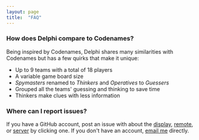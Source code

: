 ```yaml
---
layout: page
title:  "FAQ"
---
```


### How does Delphi compare to Codenames?
Being inspired by Codenames, Delphi shares many similarities with Codenames but has a few quirks that make it unique:
- Up to 9 teams with a total of 18 players
- A variable game board size
- *Spymasters* renamed to *Thinkers* and *Operatives* to *Guessers*
- Grouped all the teams' guessing and thinking to save time
- Thinkers make clues with less information

### Where can I report issues?
If you have a GitHub account, post an issue with about the [display](https://github.com/delphi-game/display/issues/new), [remote](https://github.com/delphi-game/remote/issues/new), or [server](https://github.com/delphi-game/server/issues/new) by clicking one. If you don't have an account, [email me](mailto:venashial.levo@aleeas.com) directly.
